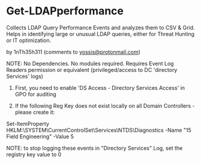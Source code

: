 # Get-LDAPperformance
Collects LDAP Query Performance Events and analyzes them to CSV & Grid. Helps in identifying large or unusual LDAP queries, either for Threat Hunting or IT optimization.

by 1nTh35h311 (comments to yossis@protonmail.com)


NOTE: No Dependencies. No modules required. Requires Event Log Readers permission or equivalent (privileged/access to DC 'directory Services' logs)


1. First, you need to enable 'DS Access - Directory Services Access' in GPO for auditing

2. If the following Reg Key does not exist locally on all Domain Controllers - please create it:

Set-ItemProperty HKLM:\SYSTEM\CurrentControlSet\Services\NTDS\Diagnostics -Name "15 Field Engineering" -Value 5

NOTE: to stop logging these events in "Directory Services" Log, set the registry key value to 0
